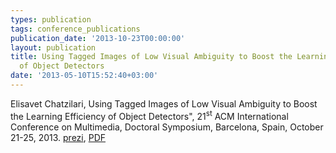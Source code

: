 ```yaml
---
types: publication
tags: conference_publications
publication_date: '2013-10-23T00:00:00'
layout: publication
title: Using Tagged Images of Low Visual Ambiguity to Boost the Learning Efficiency
  of Object Detectors
date: '2013-05-10T15:52:40+03:00'
---
```

Elisavet Chatzilari, Using Tagged Images of Low Visual Ambiguity to Boost the Learning Efficiency of Object Detectors&quot;, 21<sup>st</sup> ACM International Conference on Multimedia, Doctoral Symposium, Barcelona, Spain, October 21-25, 2013.
<a href="http://prezi.com/2dhqhpudpr2q/?utm_campaign=share&amp;utm_medium=copy">prezi</a>, 
<a href="/files/mm125d-chatzilari.pdf">PDF</a>
